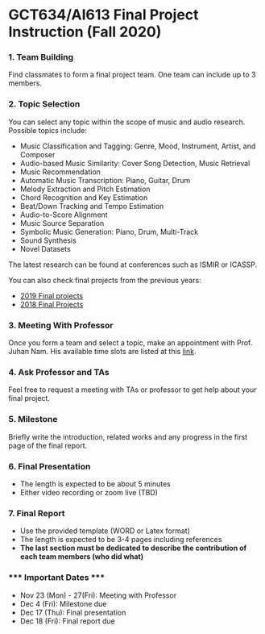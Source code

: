 # GCT634/AI613 Final Project Instruction (Fall 2020)


### 1. Team Building
Find classmates to form a final project team. One team can include up to 3 members.

### 2. Topic Selection
You can select any topic within the scope of music and audio research. Possible topics include:
- Music Classification and Tagging: Genre, Mood, Instrument, Artist, and Composer
- Audio-based Music Similarity: Cover Song Detection, Music Retrieval
- Music Recommendation
- Automatic Music Transcription: Piano, Guitar, Drum
- Melody Extraction and Pitch Estimation
- Chord Recognition and Key Estimation
- Beat/Down Tracking and Tempo Estimation
- Audio-to-Score Alignment
- Music Source Separation
- Symbolic Music Generation: Piano, Drum, Multi-Track
- Sound Synthesis
- Novel Datasets

The latest research can be found at conferences such as ISMIR or ICASSP. 

You can also check final projects from the previous years: 
- [2019 Final projects](https://mac.kaist.ac.kr/~juhan/gct634/2019/final.html)
- [2018 Final Projects](https://mac.kaist.ac.kr/~juhan/gct634/2018/final.html)


### 3. Meeting With Professor
Once you form a team and select a topic, make an appointment with Prof. Juhan Nam. His available time slots are listed at this [link](https://tinyurl.com/y5xyzq7v). 

### 4. Ask Professor and TAs
Feel free to request a meeting with TAs or professor to get help about your final project.

### 5. Milestone
Briefly write the introduction, related works and any progress in the first page of the final report. 

### 6. Final Presentation
- The length is expected to be about 5 minutes
- Either video recording or zoom live (TBD)

### 7. Final Report
- Use the provided template (WORD or Latex format)
- The length is expected to be 3-4 pages including references
- **The last section must be dedicated to describe the contribution of each team members (who did what)**

### *** Important Dates ***
- Nov 23 (Mon) - 27(Fri): Meeting with Professor
- Dec 4 (Fri): Milestone due 
- Dec 17 (Thu): Final presentation  
- Dec 18 (Fri): Final report due

